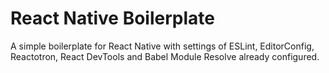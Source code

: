 # React Native Boilerplate
A simple boilerplate for React Native with settings of ESLint, EditorConfig, Reactotron, React DevTools and Babel Module Resolve already configured.
